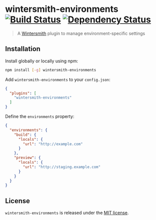# wintersmith-environments [![Build Status](https://travis-ci.org/xavierdutreilh/wintersmith-environments.svg?branch=master)](https://travis-ci.org/xavierdutreilh/wintersmith-environments) [![Dependency Status](https://gemnasium.com/badges/github.com/xavierdutreilh/wintersmith-environments.svg)](https://gemnasium.com/github.com/xavierdutreilh/wintersmith-environments)

> A [Wintersmith](https://github.com/jnordberg/wintersmith) plugin to manage environment-specific settings

## Installation

Install globally or locally using npm:

```bash
npm install [-g] wintersmith-environments
```

Add `wintersmith-environments` to your `config.json`:

```json
{
  "plugins": [
    "wintersmith-environments"
  ]
}
```

Define the `environments` property:

```json
{
  "environments": {
    "build": {
      "locals": {
        "url": "http://example.com"
      }
    },
    "preview": {
      "locals": {
        "url": "http://staging.example.com"
      }
    }
  }
}
```

## License

`wintersmith-environments` is released under the [MIT license](http://en.wikipedia.org/wiki/MIT_License).
